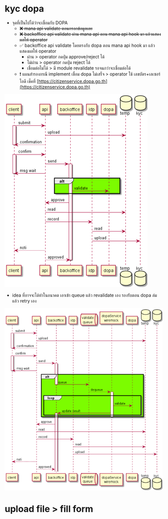 # kyc dopa
- จุดที่เป็นไปได้ว่าจะเชื่อมกับ DOPA
    - ~~❌ mana api validate ตอนกรอกข้อมูลเลย~~
    - ~~❌ backoffice api validate ผ่าน mana api ตอน mana api hook มา แล้วแสดงผลให้ operator~~
    - ✅ backoffice api validate โดยตรงกับ dopa ตอน mana api hook มา แล้วแสดงผลให้ operator
        - ผ่าน > operator กดปุ่ม approve/reject ได้
        - ไม่ผ่าน > operator กดปุ่ม reject ได้
        - เชื่อมต่อไม่ได้ > มี module revalidate รอจนกว่าจะเชื่อมต่อได้
    - ❗ แผนสำรองกรณี implement เชื่อม dopa ไม่เสร็จ > operator ใช้ เลขบัตร+เลเซอร์ไอดี เช็คที่ [https://citizenservice.dopa.go.th](https://citizenservice.dopa.go.th)

![](out/kyc-sequence/kyc.png)

- idea ที่อาจจะได้ทำในอนาคต
เอาเข้า queue แล้ว revalidate เอง รองรับตอน dopa ล่ม แล้ว retry เอง

![](out/kyc-sequence-idea/kyc.png)

# upload file > fill form
